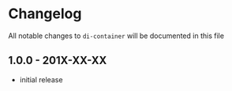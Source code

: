 # Changelog

All notable changes to `di-container` will be documented in this file

## 1.0.0 - 201X-XX-XX

- initial release
